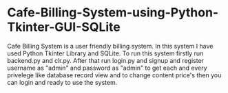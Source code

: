 # Cafe-Billing-System-using-Python-Tkinter-GUI-SQLite

Cafe Billing System is a user friendly billing system. In this system I have used Python Tkinter Library and SQLite. 
To run this system firstly run backend.py and clr.py.
After that run login.py and signup and register username as "admin" and password as "admin" to get each and every privelege like database record view and to change content price's then you can login and ready to use the system.
